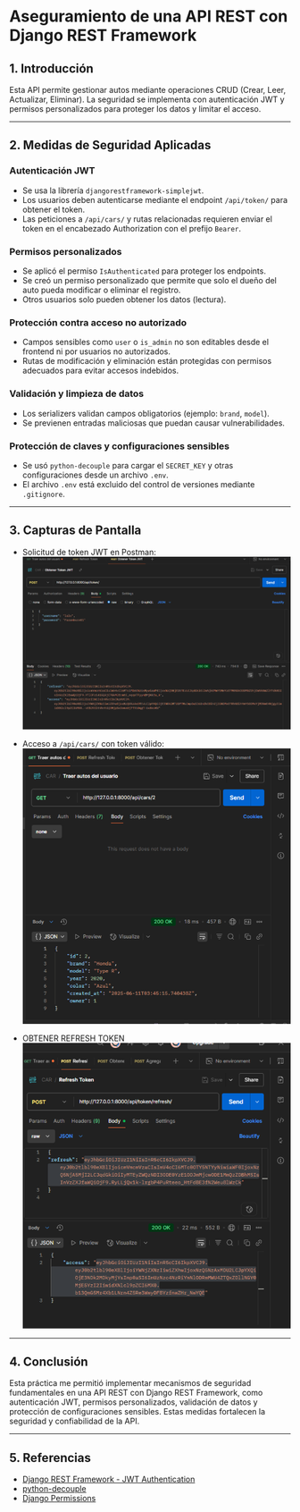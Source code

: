# Aseguramiento de una API REST con Django REST Framework

## 1. Introducción

Esta API permite gestionar autos mediante operaciones CRUD (Crear, Leer, Actualizar, Eliminar). La seguridad se implementa con autenticación JWT y permisos personalizados para proteger los datos y limitar el acceso.

---

## 2. Medidas de Seguridad Aplicadas

### Autenticación JWT

- Se usa la librería `djangorestframework-simplejwt`.
- Los usuarios deben autenticarse mediante el endpoint `/api/token/` para obtener el token.
- Las peticiones a `/api/cars/` y rutas relacionadas requieren enviar el token en el encabezado Authorization con el prefijo `Bearer`.

### Permisos personalizados

- Se aplicó el permiso `IsAuthenticated` para proteger los endpoints.
- Se creó un permiso personalizado que permite que solo el dueño del auto pueda modificar o eliminar el registro.
- Otros usuarios solo pueden obtener los datos (lectura).

### Protección contra acceso no autorizado

- Campos sensibles como `user` o `is_admin` no son editables desde el frontend ni por usuarios no autorizados.
- Rutas de modificación y eliminación están protegidas con permisos adecuados para evitar accesos indebidos.

### Validación y limpieza de datos

- Los serializers validan campos obligatorios (ejemplo: `brand`, `model`).
- Se previenen entradas maliciosas que puedan causar vulnerabilidades.

### Protección de claves y configuraciones sensibles

- Se usó `python-decouple` para cargar el `SECRET_KEY` y otras configuraciones desde un archivo `.env`.
- El archivo `.env` está excluido del control de versiones mediante `.gitignore`.

---

## 3. Capturas de Pantalla

- Solicitud de token JWT en Postman:  
  ![Token JWT](images/OBTENER_TOKEN.png)

- Acceso a `/api/cars/` con token válido:  
  ![Acceso autorizado](images/TRAER_AUTOS.png)

- OBTENER REFRESH TOKEN
![REFRESHTOKEN](images/REFRESH-TOKEN.png)







---

## 4. Conclusión

Esta práctica me permitió implementar mecanismos de seguridad fundamentales en una API REST con Django REST Framework, como autenticación JWT, permisos personalizados, validación de datos y protección de configuraciones sensibles. Estas medidas fortalecen la seguridad y confiabilidad de la API.

---

## 5. Referencias

- [Django REST Framework - JWT Authentication](https://www.django-rest-framework.org/api-guide/authentication/#json-web-token-authentication)
- [python-decouple](https://github.com/henriquebastos/python-decouple)
- [Django Permissions](https://docs.djangoproject.com/en/5.2/topics/auth/default/#permissions-and-authorization)
